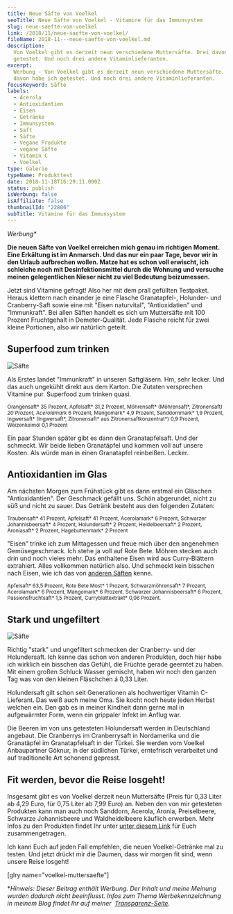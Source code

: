 ```yaml
---
title: Neue Säfte von Voelkel
seoTitle: Neue Säfte von Voelkel - Vitamine für das Immunsystem
slug: neue-saefte-von-voelkel
link: /2018/11/neue-saefte-von-voelkel/
fileName: 2018-11---neue-saefte-von-voelkel.md
description:
  Von Voelkel gibt es derzeit neun verschiedene Muttersäfte. Drei davon habe ich
  getestet. Und noch drei andere Vitaminlieferanten.
excerpt:
  Werbung - Von Voelkel gibt es derzeit neun verschiedene Muttersäfte. Drei
  davon habe ich getestet. Und noch drei andere Vitaminlieferanten.
focusKeyword: Säfte
labels:
  - Acerola
  - Antioxidantien
  - Eisen
  - Getränke
  - Immunsystem
  - Saft
  - Säfte
  - Vegane Produkte
  - vegane Säfte
  - Vitamin C
  - Voelkel
type: Galerie
typeName: Produkttest
date: 2018-11-18T16:29:11.000Z
status: publish
isWerbung: false
isAffiliate: false
thumbnailId: "22806"
subTitle: Vitamine für das Immunsystem
---
```


<em>Werbung\*</em>

<strong>Die neuen Säfte von Voelkel erreichen mich genau im richtigen Moment.
Eine Erkältung ist im Anmarsch. Und das nur ein paar Tage, bevor wir in den
Urlaub aufbrechen wollen. Matze hat es schon voll erwischt, ich schleiche noch
mit Desinfektionsmittel durch die Wohnung und versuche meinen gelegentlichen
Nieser nicht zu viel Bedeutung beizumessen.</strong>

Jetzt sind Vitamine gefragt! Also her mit dem prall gefüllten Testpaket. Heraus
klettern nach einander je eine Flasche Granatapfel-, Holunder- und
Cranberry-Saft sowie eine mit "Eisen naturvital", "Antioxidatien" und
"Immunkraft". Bei allen Säften handelt es sich um Muttersäfte mit 100 Prozent
Fruchtgehalt in Demeter-Qualität. Jede Flasche reicht für zwei kleine Portionen,
also wir natürlich geteilt.

## Superfood zum trinken

![Säfte](http://cardamonchai.com/wp-content/uploads/2018/11/2018-11-18-voelkel-muttersaefte0007-400x533.jpg "Gut für das Immunsystem")

Als Erstes landet "Immunkraft" in unseren Saftgläsern. Hm, sehr lecker. Und das
auch ungekühlt direkt aus dem Karton. Die Zutaten versprechen Vitamine pur.
Superfood zum trinken quasi.

<small>Orangensaft* 35 Prozent, Apfelsaft* 31,2 Prozent, Möhrensaft*
(Möhrensaft*, Zitronensaft<em>) 20 Prozent, Acerolamark</em> 6 Prozent,
Mangomark* 4,9 Prozent, Sanddornmark* 1,9 Prozent, Ingwersaft* (Ingwersaft*,
Zitronensaft* aus Zitronensaftkonzentrat*) 0,9 Prozent, Weizenkeimöl 0,1
Prozent</small>

Ein paar Stunden später gibt es dann den Granatapfelsaft. Und der schmeckt. Wir
beide lieben Granatäpfel und kommen voll auf unsere Kosten. Als würde man in
einen Granatapfel reinbeißen. Lecker.

## Antioxidantien im Glas

Am nächsten Morgen zum Frühstück gibt es dann erstmal ein Gläschen
"Antioxidantien". Der Geschmack gefällt uns. Schön abgerundet, nicht zu süß und
nicht zu sauer. Das Getränk besteht aus den folgenden Zutaten:

<small>Traubensaft* 41 Prozent, Apfelsaft* 41 Prozent, Acerolamark* 6 Prozent,
Schwarzer Johannisbeersaft* 4 Prozent, Holundersaft* 2 Prozent, Heidelbeersaft*
2 Prozent, Aroniasaft* 2 Prozent, Hagebuttenmark* 2 Prozent</small>

"Eisen" trinke ich zum Mittagessen und freue mich über den angenehmen
Gemüsegeschmack. Ich stehe ja voll auf Rote Bete. Möhren stecken auch drin und
noch vieles mehr. Das enthaltene Eisen wird aus Curry-Blättern extrahiert. Alles
vollkommen natürlich also. Und schmeckt kein bisschen nach Eisen, wie ich das
von [anderen Säften](/2018/04/vegane-saefte-und-schorlen-im-test/) kenne.

<small>Apfelsaft* 63,5 Prozent, Rote Bete Most* 1 Prozent, Schwarzmöhrensaft* 7
Prozent, Acerolamark* 6 Prozent, Mangomark* 6 Prozent, Schwarzer
Johannisbeersaft* 6 Prozent, Passionsfruchtsaft* 1,5 Prozent, Curryblattextrakt*
0,06 Prozent.</small>

## Stark und ungefiltert

![Säfte](http://cardamonchai.com/wp-content/uploads/2018/11/2018-11-18-voelkel-muttersaefte0005-400x533.jpg "Stark und ungefiltert")

Richtig "stark" und ungefiltert schmecken der Cranberry- und der Holundersaft.
Ich kenne das schon von anderen Produkten, doch hier habe ich wirklich ein
bisschen das Gefühl, die Früchte gerade geerntet zu haben. Mit einem großen
Schluck Wasser gemischt, haben wir noch den ganzen Tag was von den kleinen
Fläschchen á 0,33 Liter.

Holundersaft gilt schon seit Generationen als hochwertiger Vitamin C-Lieferant.
Das weiß auch meine Oma. Sie kocht noch heute jeden Herbst welchen ein. Den gab
es in meiner Kindheit dann gerne mal in aufgewärmter Form, wenn ein grippaler
Infekt im Anflug war.

Die Beeren im von uns getesteten Holundersaft werden in Deutschland angebaut.
Die Cranberrys im Cranberrysaft in Nordamerika und die Granatäpfel im
Granatapfelsaft in der Türkei. Sie werden vom Voelkel Anbaupartner Göknur, in
der südlichen Türkei, erntefrisch verarbeitet und auf traditionelle Art schonend
gepresst.

## Fit werden, bevor die Reise losgeht!

Insgesamt gibt es von Voelkel derzeit neun Muttersäfte (Preis für 0,33 Liter ab
4,29 Euro, für 0,75 Liter ab 7,99 Euro) an. Neben den von mir getesteten
Produkten kann man auch noch Sanddorn, Acerola, Aronia, Preiselbeere, Schwarze
Johannisbeere und Waldheidelbeere käuflich erwerben. Mehr Infos zu den Produkten
findet Ihr unter [unter diesem Link](http://shop.voelkeljuice.de/) für Euch
zusammengetragen.

Ich kann Euch auf jeden Fall empfehlen, die neuen Voelkel-Getränke mal zu
testen. Und jetzt drückt mir die Daumen, dass wir morgen fit sind, wenn unsere
Reise losgeht!

[glry name="voelkel-muttersaefte"]

\*<em>Hinweis: Dieser Beitrag enthält Werbung. Der Inhalt und meine Meinung
wurden dadurch nicht beeinflusst. Infos zum Thema Werbekennzeichnung in meinem
Blog findet Ihr auf meiner  [Transparenz-Seite](/werbung/). </em>
